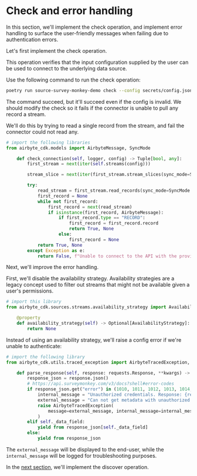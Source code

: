 # Check and error handling

In this section, we'll implement the check operation, and implement error handling to surface the
user-friendly messages when failing due to authentication errors.

Let's first implement the check operation.

This operation verifies that the input configuration supplied by the user can be used to connect to
the underlying data source.

Use the following command to run the check operation:

```bash
poetry run source-survey-monkey-demo check --config secrets/config.json
```

The command succeed, but it'll succeed even if the config is invalid. We should modify the check so
it fails if the connector is unable to pull any record a stream.

We'll do this by trying to read a single record from the stream, and fail the connector could not
read any.

```python
# import the following libraries
from airbyte_cdk.models import AirbyteMessage, SyncMode
```

```python
    def check_connection(self, logger, config) -> Tuple[bool, any]:
        first_stream = next(iter(self.streams(config)))

        stream_slice = next(iter(first_stream.stream_slices(sync_mode=SyncMode.full_refresh)))

        try:
            read_stream = first_stream.read_records(sync_mode=SyncMode.full_refresh, stream_slice=stream_slice)
            first_record = None
            while not first_record:
                first_record = next(read_stream)
                if isinstance(first_record, AirbyteMessage):
                    if first_record.type == "RECORD":
                        first_record = first_record.record
                        return True, None
                    else:
                        first_record = None
            return True, None
        except Exception as e:
            return False, f"Unable to connect to the API with the provided credentials - {str(e)}"
```

Next, we'll improve the error handling.

First, we'll disable the availability strategy. Availability strategies are a legacy concept used to
filter out streams that might not be available given a user's permissions.
```python
# import this library
from airbyte_cdk.sources.streams.availability_strategy import AvailabilityStrategy
```

```python
    @property
    def availability_strategy(self) -> Optional[AvailabilityStrategy]:
        return None

```

Instead of using an availability strategy, we'll raise a config error if we're unable to
authenticate:
```python
# import the following library
from airbyte_cdk.utils.traced_exception import AirbyteTracedException, FailureType
```

```python
    def parse_response(self, response: requests.Response, **kwargs) -> Iterable[Mapping]:
        response_json = response.json()
        # https://api.surveymonkey.com/v3/docs?shell#error-codes
        if response_json.get("error") in (1010, 1011, 1012, 1013, 1014, 1015, 1016, 1017, 1018):
            internal_message = "Unauthorized credentials. Response: {response_json}"
            external_message = "Can not get metadata with unauthorized credentials. Try to re-authenticate in source settings."
            raise AirbyteTracedException(
                message=external_message, internal_message=internal_message, failure_type=FailureType.config_error
            )
        elif self._data_field:
            yield from response_json[self._data_field]
        else:
            yield from response_json
```

The `external_message` will be displayed to the end-user, while the `internal_message` will be
logged for troubleshooting purposes.

In the [next section](./5-discover.md), we'll implement the discover operation.

